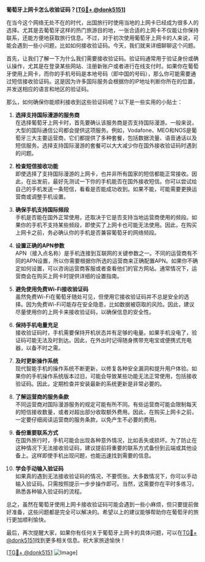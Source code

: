 **葡萄牙上网卡怎么收验证码？[[TG💪+ @donk5151](https://t.me/s/donk5151)]**

在当今这个网络无处不在的时代，出国旅行时使用当地的上网卡已经成为很多人的选择。尤其是去葡萄牙这样的热门旅游目的地，一张合适的上网卡不仅能让你保持联系，还能方便地获取旅行信息。不过，对于初次使用葡萄牙上网卡的人来说，可能会遇到一些小问题，比如如何接收验证码。今天，我们就来详细聊聊这个问题。

首先，让我们了解一下为什么我们需要接收验证码。验证码通常用于验证身份或确认操作，尤其是在登录某些网站、注册新账户或者进行在线支付时。如果你在葡萄牙使用上网卡，而你的手机号码是本地号码（即中国的号码），那么你可能需要通过短信接收验证码。这是因为许多国际服务会根据你的IP地址判断你所在的位置，并发送相应的语言和地区的验证码。

那么，如何确保你能顺利接收到这些验证码呢？以下是一些实用的小贴士：

1. **选择支持国际漫游的服务商**  
   在选择葡萄牙上网卡时，首先要确认该服务商是否支持国际漫游。一般来说，大型的国际通信公司都会提供这项服务。例如，Vodafone、MEO和NOS是葡萄牙三大主要运营商，它们都提供了多种套餐，包括数据流量、语音通话以及短信服务。选择支持国际漫游的套餐可以大大减少你在国外接收验证码时遇到的问题。

2. **检查短信接收功能**  
   即使选择了支持国际漫游的上网卡，也并非所有国家的短信都能正常接收。因此，在出发前，最好先测试一下你的手机能否在国外接收短信。你可以尝试给自己的手机发送一条短信，看看是否能成功收到。如果不能，可能需要更换运营商或调整手机设置。

3. **确保手机支持国际频段**  
   手机是否能在国外正常使用，还取决于它是否支持当地运营商使用的频段。如果你的手机不支持某些频段，即使买了上网卡也可能无法使用。因此，在购买上网卡之前，务必确认你的手机是否兼容葡萄牙的网络频段。

4. **设置正确的APN参数**  
   APN（接入点名称）是手机连接到互联网的关键参数之一。不同的运营商有不同的APN设置，所以你需要根据你所选的运营商来正确配置APN。如果你不确定如何设置，可以咨询运营商客服或者查看他们的官方网站。通常情况下，运营商会在购买上网卡时提供详细的设置指南。

5. **避免使用免费Wi-Fi接收验证码**  
   虽然免费Wi-Fi在葡萄牙随处可见，但使用它接收验证码并不总是安全的选择。因为免费Wi-Fi可能存在安全隐患，比如数据被窃取的风险。因此，建议尽量使用你的上网卡来接收验证码，以确保信息的安全性。

6. **保持手机电量充足**  
   接收验证码时，手机需要保持开机状态并有足够的电量。如果手机没电了，验证码可能无法及时到达。因此，在外出时记得随身携带充电宝或便携式充电器，以备不时之需。

7. **及时更新操作系统**  
   现代智能手机的操作系统不断更新，以修复各种安全漏洞和提升用户体验。如果你的手机操作系统版本过旧，可能会导致某些功能无法正常使用，包括接收验证码。因此，定期检查并安装最新的系统更新是非常必要的。

8. **了解运营商的服务条款**  
   不同运营商对国际漫游服务的规定可能有所不同。有些运营商可能会限制每天的短信接收数量，或者对超出部分收取额外费用。因此，在购买上网卡之前，一定要仔细阅读运营商的服务条款，以免产生不必要的费用。

9. **备份重要联系方式**  
   在国外旅行时，手机可能会出现各种意外情况，比如丢失或损坏。为了防止在这种情况下无法接收验证码，建议提前将重要的联系方式备份到云端或其他设备上。这样即使手机出现问题，也能迅速找到需要的信息。

10. **学会手动输入验证码**  
    如果真的遇到无法接收验证码的情况，不要慌张。大多数情况下，你可以手动输入验证码。只需按照提示一步步操作即可。当然，这需要你在平时多练习，熟悉各种输入验证码的流程。

总之，虽然在葡萄牙使用上网卡接收验证码可能会遇到一些小麻烦，但只要提前做好准备，这些问题都是完全可以解决的。希望以上的建议能够帮助你在葡萄牙的旅行更加顺利愉快。

最后，再次提醒大家，如果你有任何关于葡萄牙上网卡的具体问题，可以在[TG💪+ @donk5151](https://t.me/s/donk5151)找到更多相关信息。祝大家旅途愉快！

[[TG💪+ @donk5151](https://t.me/s/donk5151) ![Image](https://i.postimg.cc/rwNCRYN7/Snipaste-2025-04-30-17-27-05.png)]